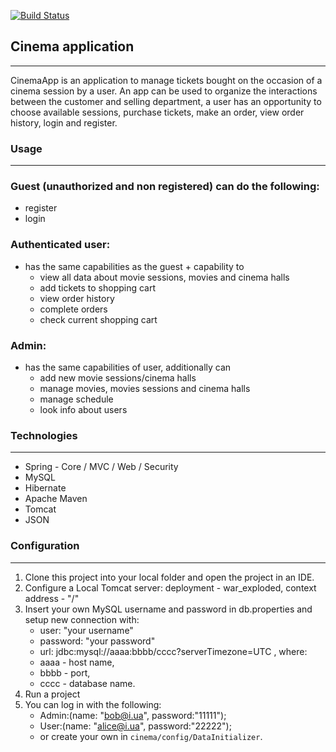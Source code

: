[![Build Status](https://api.travis-ci.com/den4eg007/taxi-service.svg?branch=master)](https://travis-ci.com/den4eg007/taxi-service)

## Cinema application

---
CinemaApp is an application to manage tickets bought on the occasion of a cinema session by a user. An app can be used
to organize the interactions between the customer and selling department, a user has an opportunity to choose available
sessions, purchase tickets, make an order, view order history, login and register.

### Usage

---
<h3> Guest (unauthorized and non registered) can do the following:</h3>

- register
- login

<h3>Authenticated user:</h3>

- has the same capabilities as the guest + capability to
    - view all data about movie sessions, movies and cinema halls
    - add tickets to shopping cart
    - view order history
    - complete orders
    - check current shopping cart

<h3> Admin: </h3>

- has the same capabilities of user, additionally can
    - add new movie sessions/cinema halls
    - manage movies, movies sessions and cinema halls
    - manage schedule
    - look info about users 

### Technologies

---

- Spring - Core / MVC / Web / Security
- MySQL
- Hibernate
- Apache Maven
- Tomcat
- JSON

### Configuration

---

1. Clone this project into your local folder and open the project in an IDE.
2. Configure a Local Tomcat server: deployment - war_exploded, context address - "/"
3. Insert your own MySQL username and password in db.properties and setup new connection with:
    - user: "your username"
    - password: "your password"
    - url: jdbc:mysql://aaaa:bbbb/cccc?serverTimezone=UTC , where:
    - aaaa - host name,
    - bbbb - port,
    - cccc - database name.
4. Run a project
5. You can log in with the following:
    - Admin:(name: "bob@i.ua", password:"11111");
    - User:(name: "alice@i.ua", password:"22222");
    - or create your own in `cinema/config/DataInitializer`.